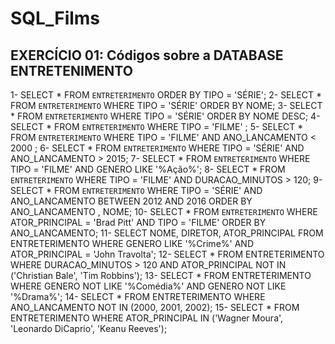 # SQL_Films

## EXERCÍCIO 01: Códigos sobre a DATABASE ENTRETENIMENTO

1- SELECT * FROM `ENTRETERIMENTO` ORDER BY TIPO = 'SÉRIE';
2- SELECT * FROM `ENTRETERIMENTO` WHERE TIPO = 'SÉRIE' ORDER BY NOME;
3- SELECT * FROM `ENTRETERIMENTO` WHERE TIPO = 'SÉRIE' ORDER BY NOME DESC; 
4- SELECT * FROM `ENTRETERIMENTO` WHERE TIPO = 'FILME' ;
5- SELECT * FROM `ENTRETERIMENTO` WHERE TIPO = 'FILME' AND ANO_LANCAMENTO < 2000 ;
6- SELECT * FROM `ENTRETERIMENTO` WHERE TIPO = 'SÉRIE' AND ANO_LANCAMENTO > 2015;
7- SELECT * FROM `ENTRETERIMENTO` WHERE TIPO = 'FILME' AND GENERO LIKE '%Ação%';
8- SELECT * FROM `ENTRETERIMENTO` WHERE TIPO = 'FILME' AND DURACAO_MINUTOS > 120;
9- SELECT * FROM `ENTRETERIMENTO` WHERE TIPO = 'SÉRIE' AND ANO_LANCAMENTO BETWEEN 2012 AND 2016 ORDER BY ANO_LANCAMENTO , NOME;
10- SELECT * FROM `ENTRETERIMENTO` WHERE ATOR_PRINCIPAL = 'Brad Pitt' AND TIPO = 'FILME' ORDER BY ANO_LANCAMENTO;
11- SELECT NOME, DIRETOR, ATOR_PRINCIPAL FROM ENTRETERIMENTO WHERE GENERO LIKE '%Crime%' AND ATOR_PRINCIPAL = 'John Travolta';
12- SELECT * FROM ENTRETERIMENTO WHERE DURACAO_MINUTOS > 120 AND ATOR_PRINCIPAL NOT IN ('Christian Bale', 'Tim Robbins');
13- SELECT * FROM ENTRETERIMENTO WHERE GENERO NOT LIKE '%Comédia%' AND GENERO NOT LIKE '%Drama%';
14- SELECT * FROM ENTRETERIMENTO WHERE ANO_LANCAMENTO NOT IN (2000, 2001, 2002);
15- SELECT * FROM ENTRETERIMENTO WHERE ATOR_PRINCIPAL IN ('Wagner Moura', 'Leonardo DiCaprio', 'Keanu Reeves');
